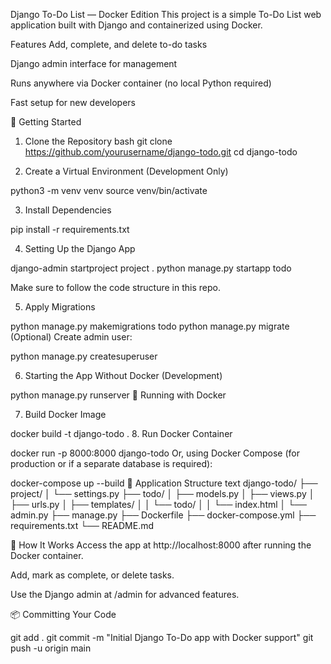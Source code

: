 Django To-Do List — Docker Edition
This project is a simple To-Do List web application built with Django and containerized using Docker.

Features
Add, complete, and delete to-do tasks

Django admin interface for management

Runs anywhere via Docker container (no local Python required)

Fast setup for new developers

🚀 Getting Started
1. Clone the Repository
bash
git clone https://github.com/yourusername/django-todo.git
cd django-todo

2. Create a Virtual Environment (Development Only)

python3 -m venv venv
source venv/bin/activate

3. Install Dependencies

pip install -r requirements.txt

4. Setting Up the Django App

django-admin startproject project .
python manage.py startapp todo

Make sure to follow the code structure in this repo.

5. Apply Migrations

python manage.py makemigrations todo
python manage.py migrate
(Optional) Create admin user:

python manage.py createsuperuser

6. Starting the App Without Docker (Development)

python manage.py runserver
🐳 Running with Docker

7. Build Docker Image

docker build -t django-todo .
8. Run Docker Container

docker run -p 8000:8000 django-todo
Or, using Docker Compose (for production or if a separate database is required):


docker-compose up --build
📝 Application Structure
text
django-todo/
├── project/
│   └── settings.py
├── todo/
│   ├── models.py
│   ├── views.py
│   ├── urls.py
│   ├── templates/
│   │   └── todo/
│   │       └── index.html
│   └── admin.py
├── manage.py
├── Dockerfile
├── docker-compose.yml
├── requirements.txt
└── README.md

🙌 How It Works
Access the app at http://localhost:8000 after running the Docker container.

Add, mark as complete, or delete tasks.

Use the Django admin at /admin for advanced features.

📦 Committing Your Code

git add .
git commit -m "Initial Django To-Do app with Docker support"
git push -u origin main
